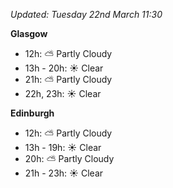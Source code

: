 *Updated: Tuesday 22nd March 11:30*

**Glasgow**

* 12h: :partly_sunny: Partly Cloudy
* 13h - 20h: :sunny: Clear
* 21h: :partly_sunny: Partly Cloudy
* 22h, 23h: :sunny: Clear

**Edinburgh**

* 12h: :partly_sunny: Partly Cloudy
* 13h - 19h: :sunny: Clear
* 20h: :partly_sunny: Partly Cloudy
* 21h - 23h: :sunny: Clear
